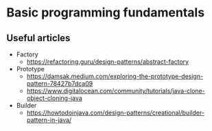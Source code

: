 # Basic programming fundamentals

## Useful articles
* Factory  
  * https://refactoring.guru/design-patterns/abstract-factory
* Prototype  
  * https://damsak.medium.com/exploring-the-prototype-design-pattern-78427b7dca09
  * https://www.digitalocean.com/community/tutorials/java-clone-object-cloning-java  
* Builder
  * https://howtodoinjava.com/design-patterns/creational/builder-pattern-in-java/
